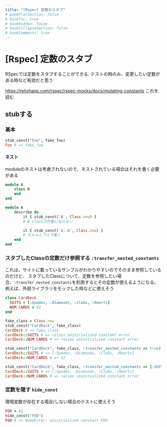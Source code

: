 ```yaml
---
title: "[Rspec] 定数のスタブ"
# bookFlatSection: false
# bookToc: true
# bookHidden: false
# bookCollapseSection: false
# bookComments: true
---
```


# [Rspec] 定数のスタブ

RSpecでは定数をスタブすることができる.
テストの時のみ、変更したい定数がある時など有効だと思う

https://relishapp.com/rspec/rspec-mocks/docs/mutating-constants
これを読む

## stubする

### 基本

```Ruby
stub_const("Foo", fake_foo)
Foo # => fake_foo
```

#### ネスト

moduleのネストは考慮されないので、ネストされている場合はそれを書く必要がある

```Ruby
module A
    class B
    end
end

module A
    describe do
        it { stub_const('B', Class.new) }
        # B classが対象にならない

        it { stub_const('A::B', Class.new) }
        # ちゃんとフルで書く
    end
end

```

### スタブしたClassの定数だけ参照する `:transfer_nested_constants`

これは、サイトに載っているサンプルがわかりやすいのでそのまま参照しているのだけど、
スタブしたClassについて、定数を参照したい場合、`:transfer_nested_constants`を利用するとその定数が使えるようになる。
例えば、外部ライブラリをモックした時などに使えそう

```Ruby
class CardDeck
  SUITS = [:Spades, :Diamonds, :Clubs, :Hearts]
  NUM_CARDS = 52
end

fake_class = Class.new
stub_const("CardDeck", fake_class)
CardDeck # => fake_class
CardDeck::SUITS # => raises uninitialized constant error
CardDeck::NUM_CARDS # => raises uninitialized constant error

stub_const("CardDeck", fake_class, :transfer_nested_constants => true)
CardDeck::SUITS # => [:Spades, :Diamonds, :Clubs, :Hearts]
CardDeck::NUM_CARDS # => 52

stub_const("CardDeck", fake_class, :transfer_nested_constants => [:SUITS])
CardDeck::SUITS # => [:Spades, :Diamonds, :Clubs, :Hearts]
CardDeck::NUM_CARDS # => raises uninitialized constant error
```

### 定数を隠す `hide_const`

環境変数が存在する場合/しない場合のテストに使えそう

```Ruby
FOO = 42
hide_const("FOO")
FOO # => NameError: uninitialized constant FOO
```